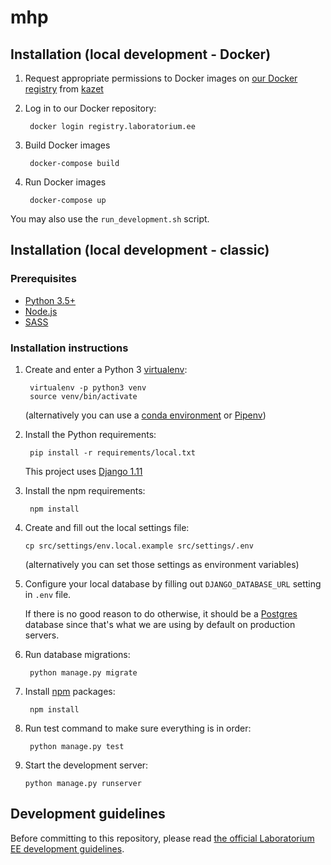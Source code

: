 # mhp

## Installation (local development - Docker)

1. Request appropriate permissions to Docker images on [our Docker registry](https://registry.laboratorium.ee/) from [kazet](mailto:krzysztof.zajac@laboratorium.ee)

2. Log in to our Docker repository:

        docker login registry.laboratorium.ee

3. Build Docker images

        docker-compose build

4. Run Docker images

        docker-compose up

You may also use the `run_development.sh` script.

## Installation (local development - classic)

### Prerequisites

- [Python 3.5+](https://www.python.org/)
- [Node.js](https://docs.npmjs.com/getting-started/installing-node)
- [SASS](http://sass-lang.com/install)

### Installation instructions

1. Create and enter a Python 3 [virtualenv](https://virtualenv.pypa.io/en/stable/):

        virtualenv -p python3 venv
        source venv/bin/activate
    (alternatively you can use a [conda environment](https://conda.io/docs/user-guide/tasks/manage-environments.html) or [Pipenv](https://docs.pipenv.org/))

2. Install the Python requirements:

        pip install -r requirements/local.txt

    This project uses [Django 1.11](https://docs.djangoproject.com/en/1.11/)

3. Install the npm requirements:

        npm install

4. Create and fill out the local settings file:

       cp src/settings/env.local.example src/settings/.env
    (alternatively you can set those settings as environment variables)

5. Configure your local database by filling out `DJANGO_DATABASE_URL` setting in `.env` file.

    If there is no good reason to do otherwise, it should be a [Postgres](https://www.postgresql.org/) database since that's what we are using by default on production servers.

6. Run database migrations:

        python manage.py migrate

7. Install [npm](https://www.npmjs.com/) packages:

        npm install

8. Run test command to make sure everything is in order:

        python manage.py test

9. Start the development server:

       python manage.py runserver

## Development guidelines
Before committing to this repository, please read [the official Laboratorium EE development guidelines](https://github.com/EE/bombaatomowa).
